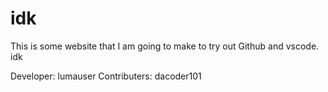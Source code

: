 # idk
This is some website that I am going to make to try out Github and vscode. idk

Developer: lumauser
Contributers: dacoder101

